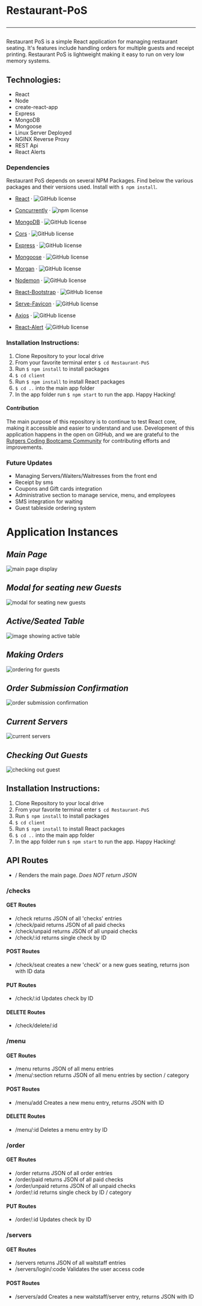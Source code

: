 
# Restaurant-PoS <hr>

Restaurant PoS is a simple React application for managing restaurant seating. It's features include handling orders for multiple guests and receipt printing. Restaurant PoS is lightweight making it easy to run on very low memory systems.

## Technologies:

* React
* Node
* create-react-app
* Express
* MongoDB
* Mongoose
* Linux Server Deployed
* NGINX Reverse Proxy
* REST Api
* React Alerts


### Dependencies
Restaurant PoS depends on several NPM Packages. Find below the various packages and their versions used. 
Install with `$ npm install`.

* [React](https://reactjs.org/) &middot; ![GitHub license](https://img.shields.io/badge/license-MIT-green.svg)
 
* [Concurrently](https://www.npmjs.com/package/concurrently) &middot; ![npm license](https://img.shields.io/badge/npm-3.5.1-red.svg)
 
* [MongoDB](https://www.npmjs.com/package/mongodb) &middot; ![GitHub license](https://img.shields.io/badge/mongodb-3.0.1-green.svg)
 
* [Cors](https://www.npmjs.com/package/cors) &middot; ![GitHub license](https://img.shields.io/badge/npm-2.8.4-blue.svg)
 
* [Express](https://www.npmjs.com/package/express) &middot; ![GitHub license](https://img.shields.io/badge/npm-4.15.5-red.svg)
 
* [Mongoose](https://www.npmjs.com/package/mongoose) &middot; ![GitHub license](https://img.shields.io/badge/npm-4.13.7-blue.svg)
 
* [Morgan](https://www.npmjs.com/package/morgan) &middot; ![GitHub license](https://img.shields.io/badge/npm-1.9.0-blue.svg)
  
* [Nodemon](https://www.npmjs.com/package/nodemon) &middot; ![GitHub license](https://img.shields.io/badge/npm-1.14.0-orange.svg)
  
* [React-Bootstrap](https://www.npmjs.com/package/react-bootstrap) &middot; ![GitHub license](https://img.shields.io/badge/npm-0.32.0-green.svg)
 
* [Serve-Favicon](https://www.npmjs.com/package/serve-favicon) &middot; ![GitHub license](https://img.shields.io/badge/npm-2.4.5-blue.svg)
 
* [Axios](https://www.npmjs.com/package/axios) &middot; ![GitHub license](https://img.shields.io/badge/npm-0.17.1-blue.svg)

* [React-Alert](https://www.npmjs.com/package/react-alert) &middot;![GitHub license](https://img.shields.io/npm/v/react-alert.svg?style=flat-square)
 
 

### Installation Instructions:

1) Clone Repository to your local drive
2) From your favorite terminal enter `$ cd Restaurant-PoS`
3) Run `$ npm install` to install packages
4) `$ cd client`
5) Run `$ npm install` to install React packages
6) `$ cd ..` into the main app folder
7) In the app folder run `$ npm start` to run the app. Happy Hacking!

#### Contribution
The main purpose of this repository is to continue to test React core, making it accessible and easier to understand and use. Development of this application happens in the open on GitHub, and we are grateful to the [Rutgers Coding Bootcamp Community](https://github.com/RutgersCodingBootcamp) for contributing efforts and improvements.

### Future Updates
* Managing Servers/Waiters/Waitresses from the front end
* Receipt by sms
* Coupons and Gift cards integration
* Administrative section to manage service, menu, and employees
* SMS integration for waiting
* Guest tableside ordering system

# Application Instances
## *Main Page*
![main page display](./imagesMD/1.png)

## *Modal for seating new Guests*
![modal for seating new guests](./imagesMD/2.png)

## *Active/Seated Table*
![image showing active table](./imagesMD/3.png)

## *Making Orders*
![ordering for guests](./imagesMD/4.png)

## *Order Submission Confirmation*
![order submission confirmation](./imagesMD/5.png)

## *Current Servers*
![current servers](./imagesMD/6.png)

## *Checking Out Guests*
![checking out guest](./imagesMD/7.png)

## Installation Instructions:

1) Clone Repository to your local drive
2) From your favorite terminal enter `$ cd Restaurant-PoS`
3) Run `$ npm install` to install packages
4) `$ cd client`
5) Run `$ npm install` to install React packages
6) `$ cd ..` into the main app folder
7) In the app folder run `$ npm start` to run the app. Happy Hacking!

## API Routes

  * / Renders the main page. *Does NOT return JSON*

### /checks
#### GET Routes
 * /check  returns JSON of all 'checks' entries
 * /check/paid returns JSON of all paid checks
 * /check/unpaid returns JSON of all unpaid checks
 * /check/:id returns single check by ID
#### POST Routes
 * /check/seat creates a new 'check' or a new gues seating, returns json with ID data
#### PUT Routes
 * /check/:id Updates check by ID
#### DELETE Routes
 * /check/delete/:id

### /menu
#### GET Routes
 * /menu returns JSON of all menu entries
 * /menu/:section returns JSON of all menu entries by section / category
#### POST Routes
 * /menu/add Creates a new menu entry, returns JSON with ID
#### DELETE Routes
 * /menu/:id Deletes a menu entry by ID

### /order
#### GET Routes
 * /order returns JSON of all order entries
 * /order/paid returns JSON of all paid checks
 * /order/unpaid returns JSON of all unpaid checks
 * /order/:id returns single check by ID / category
#### PUT Routes
 * /order/:id Updates check by ID

### /servers
#### GET Routes
 * /servers returns JSON of all waitstaff entries
 * /servers/login/:code Validates the user access code
#### POST Routes
 * /servers/add Creates a new waitstaff/server entry, returns JSON with ID 
